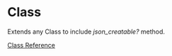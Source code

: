 # Class

Extends any Class to include *json_creatable?* method.

[Class Reference](https://ruby-doc.org/stdlib-2.6/libdoc/json/rdoc/Class.html)
